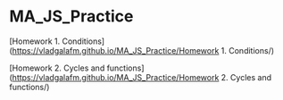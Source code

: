 # MA_JS_Practice

[Homework 1. Conditions](https://vladgalafm.github.io/MA_JS_Practice/Homework 1. Conditions/)

[Homework 2. Cycles and functions](https://vladgalafm.github.io/MA_JS_Practice/Homework 2. Cycles and functions/)
